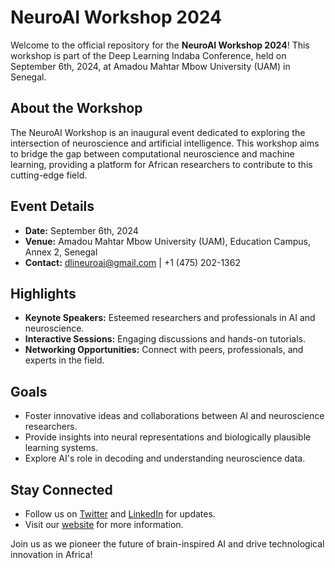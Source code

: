 # NeuroAI Workshop 2024

Welcome to the official repository for the **NeuroAI Workshop 2024**! This workshop is part of the Deep Learning Indaba Conference, held on September 6th, 2024, at Amadou Mahtar Mbow University (UAM) in Senegal.

## About the Workshop

The NeuroAI Workshop is an inaugural event dedicated to exploring the intersection of neuroscience and artificial intelligence. This workshop aims to bridge the gap between computational neuroscience and machine learning, providing a platform for African researchers to contribute to this cutting-edge field.

## Event Details

- **Date:** September 6th, 2024
- **Venue:** Amadou Mahtar Mbow University (UAM), Education Campus, Annex 2, Senegal
- **Contact:** [dlineuroai@gmail.com](mailto:dlineuroai@gmail.com) | +1 (475) 202-1362

## Highlights

- **Keynote Speakers:** Esteemed researchers and professionals in AI and neuroscience.
- **Interactive Sessions:** Engaging discussions and hands-on tutorials.
- **Networking Opportunities:** Connect with peers, professionals, and experts in the field.

## Goals

- Foster innovative ideas and collaborations between AI and neuroscience researchers.
- Provide insights into neural representations and biologically plausible learning systems.
- Explore AI's role in decoding and understanding neuroscience data.

## Stay Connected

- Follow us on [Twitter](#) and [LinkedIn](#) for updates.
- Visit our [website](#) for more information.

Join us as we pioneer the future of brain-inspired AI and drive technological innovation in Africa!
